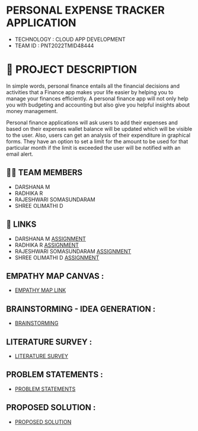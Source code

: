 #  PERSONAL EXPENSE TRACKER APPLICATION

- TECHNOLOGY : CLOUD APP DEVELOPMENT
- TEAM ID     : PNT2022TMID48444

# 📒 PROJECT DESCRIPTION

In simple words, personal finance entails all the financial decisions and activities that a Finance app makes your life easier by helping you to manage your finances efficiently. A personal finance app will not only help you with budgeting and accounting but also give you helpful insights about money management.

Personal finance applications will ask users to add their expenses and based on their expenses wallet balance will be updated which will be visible to the user.  Also, users can get an analysis of their expenditure in graphical forms. They have an option to set a limit for the amount to be used for that particular month if the limit is exceeded the user will be notified with an email alert.


## 🧑🏻‍ TEAM MEMBERS

- DARSHANA M   
- RADHIKA R
- RAJESHWARI SOMASUNDARAM
- SHREE OLIMATHI D


## 🔗 LINKS
- DARSHANA M               [ASSIGNMENT](https://github.com/IBM-EPBL/IBM-Project-15952-1659606299/tree/main/ASSIGNMENTS/Team_Leader) 
- RADHIKA R                [ASSIGNMENT](https://github.com/IBM-EPBL/IBM-Project-15952-1659606299/tree/main/ASSIGNMENTS/Team_Member%201)
- RAJESHWARI SOMASUNDARAM  [ASSIGNMENT](https://github.com/IBM-EPBL/IBM-Project-15952-1659606299/tree/main/ASSIGNMENTS/Team_Member%202)
- SHREE OLIMATHI D         [ASSIGNMENT](https://github.com/IBM-EPBL/IBM-Project-15952-1659606299/tree/main/ASSIGNMENTS/Team_Member%203)



## EMPATHY MAP CANVAS :

   - [EMPATHY MAP LINK](https://github.com/IBM-EPBL/IBM-Project-15952-1659606299/blob/main/Project%20Design%20%26%20Planning/Ideation_Phase/Empathy_Map.pdf)


## BRAINSTORMING - IDEA GENERATION :

   - [BRAINSTORMING]()



## LITERATURE SURVEY :

   - [LITERATURE SURVEY](https://github.com/IBM-EPBL/IBM-Project-15952-1659606299/blob/main/Project%20Design%20%26%20Planning/Ideation_Phase/LITERATURE%20SURVEY.pdf)


## PROBLEM STATEMENTS :

   - [PROBLEM STATEMENTS]()



## PROPOSED SOLUTION :

   - [PROPOSED SOLUTION](https://github.com/IBM-EPBL/IBM-Project-15952-1659606299/blob/main/Project%20Design%20%26%20Planning/Project%20Design%20Phase%201/Proposed%20Solution.pdf)
